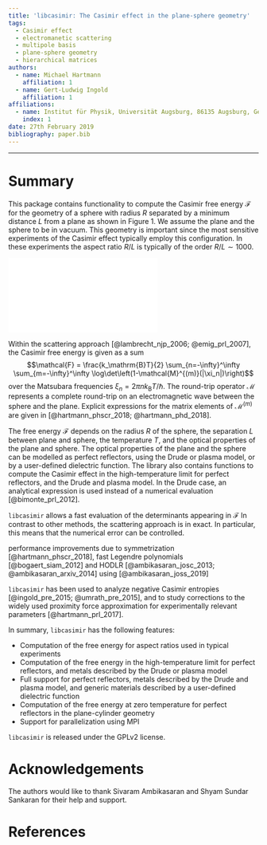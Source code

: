 ```yaml
---
title: 'libcasimir: The Casimir effect in the plane-sphere geometry'
tags:
  - Casimir effect
  - electromanetic scattering
  - multipole basis
  - plane-sphere geometry
  - hierarchical matrices
authors:
  - name: Michael Hartmann
    affiliation: 1
  - name: Gert-Ludwig Ingold
    affiliation: 1
affiliations:
  - name: Institut für Physik, Universität Augsburg, 86135 Augsburg, Germany
    index: 1
date: 27th February 2019
bibliography: paper.bib
---
```


----------------------

# Summary

This package contains functionality to compute the Casimir free energy
$\mathcal{F}$ for the geometry of a sphere with radius $R$ separated by a
minimum distance $L$ from a plane as shown in Figure 1. We assume the plane and
the sphere to be in vacuum. This geometry is important since the most sensitive
experiments of the Casimir effect typically employ this configuration. In these
experiments the aspect ratio $R/L$ is typically of the order $R/L\sim1000$.

![Geometry of the plane-sphere setup. A sphere with radius $R$ is separated by
the smallest distance $L$ from an infintely extended plane.](geometry.pdf)

Within the scattering approach [@lambrecht_njp_2006; @emig_prl_2007], the
Casimir free energy is given as a sum
$$\mathcal{F} = \frac{k_\mathrm{B}T}{2} \sum_{n=-\infty}^\infty \sum_{m=-\infty}^\infty \log\det\left(1-\mathcal{M}^{(m)}(|\xi_n|)\right)$$
over the Matsubara frequencies $\xi_n=2\pi n k_\mathrm{B}T/\hbar$. The
round-trip operator $\mathcal{M}$ represents a complete round-trip on an
electromagnetic wave between the sphere and the plane. Explicit expressions for
the matrix elements of $\mathcal{M}^{(m)}$ are given in [@hartmann_phscr_2018;
@hartmann_phd_2018].

The free energy $\mathcal{F}$ depends on the radius $R$ of the sphere, the
separation $L$ between plane and sphere, the temperature $T$, and the optical
properties of the plane and sphere. The optical properties of the plane and the
sphere can be modelled as perfect reflectors, using the Drude or plasma model,
or by a user-defined dielectric function. The library also contains functions
to compute the Casimir effect in the high-temperature limit for perfect
reflectors, and the Drude and plasma model. In the Drude case, an analytical
expression is used instead of a numerical evaluation [@bimonte_prl_2012].

``libcasimir`` allows a fast evaluation of the determinants appearing in
$\mathcal{F}$ In contrast to other methods, the scattering approach is in
exact. In particular, this means that the numerical error can be controlled.

performance improvements due to symmetrization [@hartmann_phscr_2018], fast Legendre polynomials [@bogaert_siam_2012] and HODLR
[@ambikasaran_josc_2013; @ambikasaran_arxiv_2014] using
[@ambikasaran_joss_2019]

``libcasimir`` has been used to analyze negative Casimir entropies
[@ingold_pre_2015; @umrath_pre_2015], and to study corrections to the widely
used proximity force approximation for experimentally relevant parameters
[@hartmann_prl_2017].

In summary, ``libcasimir`` has the following features:

 - Computation of the free energy for aspect ratios used in typical experiments
 - Computation of the free energy in the high-temperature limit for perfect reflectors, and metals described by the Drude or plasma model
 - Full support for perfect reflectors, metals described by the Drude and plasma model, and generic materials described by a user-defined dielectric function
 - Computation of the free energy at zero temperature for perfect reflectors in the plane-cylinder geometry
 - Support for parallelization using MPI

``libcasimir`` is released under the GPLv2 license.

# Acknowledgements

The authors would like to thank Sivaram Ambikasaran and Shyam Sundar Sankaran
for their help and support.

# References
